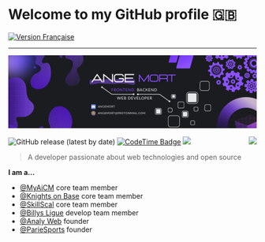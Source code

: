 # Welcome to my GitHub profile 🇬🇧

[![Version Française](assets/fr_flag.png)](README.md)

---

![Banner](banner_angemort.png)
<br>

![GitHub release (latest by date)](https://img.shields.io/twitter/follow/AngeM0rt?style=social)
[![CodeTime Badge](https://img.shields.io/endpoint?style=flat&color=222&url=https%3A%2F%2Fapi.codetime.dev%2Fshield%3Fid%3D24551%26project%3D%26in=0)](https://codetime.dev)
<img src="https://hits-app.vercel.app/hits?url=https%3A%2F%2Fgithub.com%2Fangemort" />
<a href="http://www.github.com/angemort"><img src="https://github-readme-streak-stats.herokuapp.com/?user=angemort&stroke=ffffff&background=1c1917&ring=0891b2&fire=0891b2&currStreakNum=ffffff&currStreakLabel=0891b2&sideNums=ffffff&sideLabels=ffffff&dates=ffffff&hide_border=true" align="right" /></a>

> A developer passionate about web technologies and open source

**I am a...**
- [@MyAiCM](https://myaicm.com) core team member  
- [@Knights on Base](https://discord.gg/tvbh78TxtM) core team member  
- [@SkillScal](https://discord.gg/9rJZvRDcJv) core team member  
- [@Billys Ligue](https://discord.gg/nQty7FpGv7) develop team member  
- [@Analy Web](https://github.com/AnalyWeb) founder  
- [@ParieSports](https://github.com/Paris-e-sport) founder
